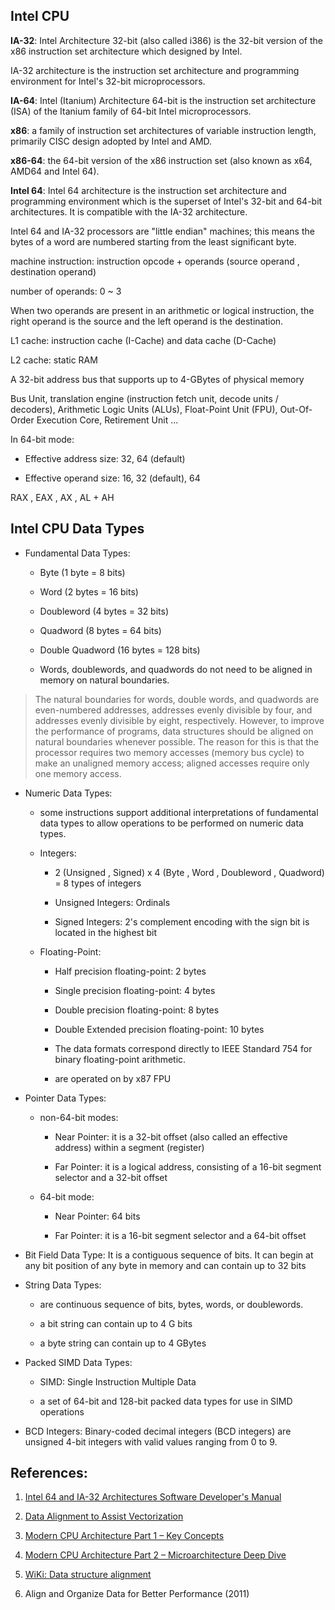 ## Intel CPU

**IA-32**: Intel Architecture 32-bit (also called i386) is the 32-bit version of the x86 instruction set architecture which designed by Intel. 

IA-32 architecture is the instruction set architecture and programming environment for Intel's 32-bit microprocessors.

**IA-64**: Intel (Itanium) Architecture 64-bit is the instruction set architecture (ISA) of the Itanium family of 64-bit Intel microprocessors.

**x86**: a family of instruction set architectures of variable instruction length, primarily CISC design adopted by Intel and AMD. 

**x86-64**: the 64-bit version of the x86 instruction set (also known as x64, AMD64 and Intel 64).

**Intel 64**: Intel 64 architecture is the instruction set architecture and programming environment which is the superset of Intel's 32-bit and 64-bit architectures. It is compatible with the IA-32 architecture.


Intel 64 and IA-32 processors are "little endian" machines; this means the bytes of a word are numbered starting from the least significant byte.

machine instruction: instruction opcode + operands (source operand , destination operand)

number of operands: 0 ~ 3

When two operands are present in an arithmetic or logical instruction, the right operand is the source and the left operand is the destination.

L1 cache: instruction cache (I-Cache) and data cache (D-Cache)

L2 cache: static RAM

A 32-bit address bus that supports up to 4-GBytes of physical memory

Bus Unit, translation engine (instruction fetch unit, decode units / decoders), Arithmetic Logic Units (ALUs), Float-Point Unit (FPU), Out-Of-Order Execution Core, Retirement Unit ...

In 64-bit mode:

   + Effective address size: 32, 64 (default)

   + Effective operand size: 16, 32 (default), 64

RAX , EAX , AX , AL + AH

## Intel CPU Data Types

* Fundamental Data Types:

   + Byte (1 byte = 8 bits)

   + Word (2 bytes = 16 bits)

   + Doubleword (4 bytes = 32 bits)

   + Quadword (8 bytes = 64 bits)

   + Double Quadword (16 bytes = 128 bits)

   + Words, doublewords, and quadwords do not need to be aligned in memory on natural boundaries.

> The natural boundaries for words, double words, and quadwords are even-numbered addresses, 
> addresses evenly divisible by four, and addresses evenly divisible by eight, respectively.
> However, to improve the performance of programs, data structures should be aligned on natural boundaries whenever possible.
> The reason for this is that the processor requires two memory accesses (memory bus cycle) to make an unaligned memory access; 
> aligned accesses require only one memory access.

* Numeric Data Types:

   + some instructions support additional interpretations of fundamental data types to allow operations to be performed on numeric data types.

   + Integers:

      - 2 (Unsigned , Signed) x 4 (Byte , Word , Doubleword , Quadword) = 8 types of integers

      - Unsigned Integers: Ordinals

      - Signed Integers: 2's complement encoding with the sign bit is located in the highest bit

   + Floating-Point:

      - Half precision floating-point: 2 bytes

      - Single precision floating-point: 4 bytes

      - Double precision floating-point: 8 bytes

      - Double Extended precision floating-point: 10 bytes

      - The data formats correspond directly to IEEE Standard 754 for binary floating-point arithmetic.

      - are operated on by x87 FPU

* Pointer Data Types:

   + non-64-bit modes:

      - Near Pointer: it is a 32-bit offset (also called an effective address) within a segment (register)

      - Far  Pointer: it is a logical address, consisting of a 16-bit segment selector and a 32-bit offset

   + 64-bit mode:

      - Near Pointer: 64 bits

      - Far  Pointer: it is a 16-bit segment selector and a 64-bit offset

* Bit Field Data Type: It is a contiguous sequence of bits. It can begin at any bit position of any byte in memory and can contain up to 32 bits

* String Data Types:

   + are continuous sequence of bits, bytes, words, or doublewords.

   + a bit  string can contain up to 4 G bits

   + a byte string can contain up to 4 GBytes

* Packed SIMD Data Types:

   + SIMD: Single Instruction Multiple Data

   + a set of 64-bit and 128-bit packed data types for use in SIMD operations

* BCD Integers: Binary-coded decimal integers (BCD integers) are unsigned 4-bit integers with valid values ranging from 0 to 9.

## References:

1. [Intel 64 and IA-32 Architectures Software Developer's Manual](https://www.intel.com/content/www/us/en/developer/articles/technical/intel-sdm.html)

2. [Data Alignment to Assist Vectorization](https://software.intel.com/content/www/us/en/develop/articles/data-alignment-to-assist-vectorization.html)

3. [Modern CPU Architecture Part 1 – Key Concepts](https://www.youtube.com/watch?v=vgPFzblBh7w)

4. [Modern CPU Architecture Part 2 – Microarchitecture Deep Dive](https://www.youtube.com/watch?v=o_WXTRS2qTY)

5. [WiKi: Data structure alignment](https://en.wikipedia.org/wiki/Data_structure_alignment)

6. Align and Organize Data for Better Performance (2011)
